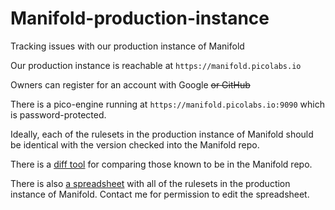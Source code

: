 # Manifold-production-instance
Tracking issues with our production instance of Manifold

Our production instance is reachable at `https://manifold.picolabs.io`

Owners can register for an account with Google ~~or GitHub~~

There is a pico-engine running at `https://manifold.picolabs.io:9090`
which is password-protected.

Ideally, each of the rulesets in the production instance of Manifold
should be identical with the version checked into the Manifold repo.

There is a [diff tool](https://picolab.github.io/Manifold-production-instance/diff.html)
for comparing those known to be in the Manifold repo.

There is also [a spreadsheet](https://docs.google.com/spreadsheets/d/1adz27dmZQ8p8SAbi0CnYUt0opHSwTWLqotNQcdlolwQ/edit?usp=sharing)
with all of the rulesets in the production instance of Manifold.
Contact me for permission to edit the spreadsheet.
